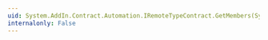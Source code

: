 ```yaml
---
uid: System.AddIn.Contract.Automation.IRemoteTypeContract.GetMembers(System.Reflection.BindingFlags)
internalonly: False
---
```


